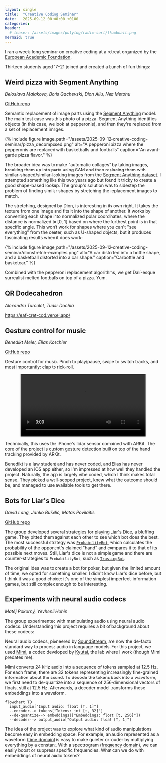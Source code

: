 ```yaml
---
layout: single
title:  "Creative Coding Seminar"
date:   2025-09-12 00:00:00 +0100
categories:
header:
  # teaser: /assets/images/polylog/radix-sort/thumbnail.png
mermaid: true
---
```


I ran a week-long seminar on creative coding at a retreat
organized by the [European Academic Foundation](https://europeanacademicfoundation.eu/).

Thirteen students aged 17–21 joined and created a bunch of fun things:

## Weird pizza with Segment Anything

_Beloslava Malakova, Boris Gachevski, Dion Aliu, Nea Metohu_

[GitHub repo](https://github.com/beloslavamalakova/eaf-segment)

Semantic replacement of image parts using the [Segment Anything](https://segment-anything.com/) model.
The main test case was this photo of a pizza.
Segment Anything identifies objects (in this case, we look at pepperonis),
and then they're replaced from a set of replacement images.

{% include figure image_path="/assets/2025-09-12-creative-coding-seminar/pizza_decomposed.png"
  alt="A pepperoni pizza where the pepperonis are replaced with basketballs and footballs"
  caption="An avant-garde pizza flavor." %}

The broader idea was to make "automatic collages" by taking images, breaking them up into parts using SAM
and then replacing them with similar-shaped/similar-looking images from the [Segment Anything dataset](https://segment-anything.com/dataset/index.html).
I attempted something like this two years ago but found it tricky to create a good shape-based lookup.
The group's solution was to sidestep the problem of finding similar shapes by stretching the replacement images to match.

The stretching, designed by Dion, is interesting in its own right.
It takes the texture from one image and fits it into the shape of another.
It works by converting each shape into normalized polar coordinates,
where the distance is normalized to [0, 1] based on where the furthest point is in that specific angle.
This won't work for shapes where you can't "see everything" from the center, such as U-shaped objects,
but it produces fascinating results when it does work:

{% include figure image_path="/assets/2025-09-12-creative-coding-seminar/dionstretch-examples.png"
  alt="A car distorted into a bottle shape, and a basketball distorted into a car shape."
  caption="Carbottle and basketcar." %}

Combined with the pepperoni replacement algorithms, we get Dalí-esque surrealist melted footballs on top of a pizza.
Yum.

## QR Dodecahedron

_Alexandru Turculet, Tudor Dochia_

https://eaf-cret-cod.vercel.app/

## Gesture control for music

_Benedikt Meier, Elias Koschier_

[GitHub repo](https://github.com/B3neM31/LiDAR-Music-Control)

Gesture control for music.
Pinch to play/pause, swipe to switch tracks, and most importantly: clap to rick-roll.

<div style="display: flex; justify-content: center;">
  <video controls width="80%">
    <source src="/assets/2025-09-12-creative-coding-seminar/gesture-control.mp4" type="video/mp4" />
  </video>
</div>

Technically, this uses the iPhone's lidar sensor combined with ARKit.
The core of the project is custom gesture detection built on top of the hand tracking provided by ARKit.

Benedikt is a law student and has never coded, and Elias has never developed an iOS app either, so I'm impressed at how well they handled the project.
Naturally, the app is largely vibe coded, which I think makes total sense.
They picked a well-scoped project, knew what the outcome should be, and managed to use available tools to get there.

## Bots for Liar's Dice

_David Lang, Janko Bušelić, Matas Povilaitis_

[GitHub repo](https://github.com/davidvoncos-bit/Liar-s-dice)

The group developed several strategies for playing [Liar's Dice](https://dudo.ai/),
a bluffing game.
They pitted them against each other to see which bot does the best.
The most successful strategy was [`ProbabilityBot`](https://github.com/davidvoncos-bit/Liar-s-dice/blob/22839429643c8ba803ecc63cfd9babd8464daadb/bots.py#L163C7-L163C21),
which calculates the probability of the opponent's claimed "hand" and compares it to that of its possible next moves.
Still, Liar's dice is not a simple game and there are counter-strategies to `ProbabilityBot`, such as [`TrustingBot`](https://github.com/davidvoncos-bit/Liar-s-dice/blob/22839429643c8ba803ecc63cfd9babd8464daadb/bots.py#L227).

The original idea was to create a bot for poker, but given the limited amount of time, we opted for something smaller.
I didn't know Liar's dice before, but I think it was a good choice: it's one of the simplest imperfect-information games,
but still complex enough to be interesting.

## Experiments with neural audio codecs

_Matěj Pokorný, Yevhenii Hohin_

The group experimented with manipulating audio using neural audio codecs.
Understanding this project requires a bit of background about these codecs:

Neural audio codecs, pioneered by [SoundStream](https://arxiv.org/abs/2107.03312),
are now the de-facto standard way to process audio in language models.
For this project, we used [Mimi](https://huggingface.co/kyutai/mimi),
a codec developed by [Kyutai](https://kyutai.org/), the lab where I work (though Mimi predates me).

Mimi converts 24 kHz audio into a sequence of tokens sampled at 12.5 Hz.
For each frame, there are 32 tokens representing increasingly fine-grained information about the sound.
To decode the tokens back into a waveform, we first need to de-quantize into a sequence of
256-dimensional vectors of floats, still at 12.5 Hz.
Afterwards, a decoder model transforms these embeddings into a waveform.

```mermaid
flowchart TD
  input_audio["Input audio: float [T, 1]"]
  --encoder--> tokens["Tokens: int [t, 32]"]
  --de-quantize--> embeddings(["Embeddings: float [t, 256]"])
  --decoder--> output_audio["Output audio: float [T, 1]"]
```

The idea of the project was to explore what kind of audio manipulations become easy in embedding space.
For example, an audio represented as a waveform ([time domain](https://en.wikipedia.org/wiki/Time_domain))
is easy to make quieter or louder by multiplying everything by a constant.
With a spectrogram ([frequency domain](https://en.wikipedia.org/wiki/Frequency_domain)), we can easily
boost or suppress specific frequencies.
What can we do with embeddings of neural audio tokens?
